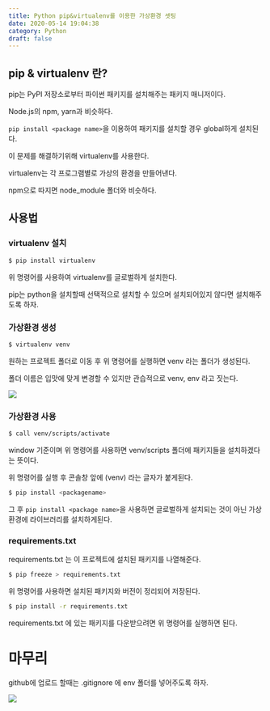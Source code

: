 ```yaml
---
title: Python pip&virtualenv를 이용한 가상환경 셋팅
date: 2020-05-14 19:04:38
category: Python
draft: false
---
```


## pip & virtualenv 란?

pip는 PyPI 저장소로부터 파이썬 패키지를 설치해주는 패키지 매니저이다.

Node.js의 npm, yarn과 비슷하다.

`pip install <package name>`을 이용하여 패키지를 설치할 경우 global하게 설치된다.

이 문제를 해결하기위해 virtualenv를 사용한다.

virtualenv는 각 프로그램별로 가상의 환경을 만들어낸다.

npm으로 따지면 node_module 폴더와 비슷하다.

## 사용법

### virtualenv 설치

```sh
$ pip install virtualenv
```

위 명령어를 사용하여 virtualenv를 글로벌하게 설치한다.

pip는 python을 설치할때 선택적으로 설치할 수 있으며 설치되어있지 않다면 설치해주도록 하자.

### 가상환경 생성

```sh
$ virtualenv venv
```

원하는 프로젝트 폴더로 이동 후 위 명령어를 실행하면 venv 라는 폴더가 생성된다.

폴더 이름은 입맛에 맞게 변경할 수 있지만 관습적으로 venv, env 라고 짓는다.

![](/images/python-pip&virtualenv를-이용한-가상환경-셋팅/list.png)

### 가상환경 사용

```sh
$ call venv/scripts/activate
```

window 기준이며 위 명령어를 사용하면 venv/scripts 폴더에 패키지들을 설치하겠다는 뜻이다.

위 명령어를 실행 후 콘솔창 앞에 (venv) 라는 글자가 붙게된다.

```sh
$ pip install <packagename>
```

그 후 `pip install <package name>`을 사용하면 글로벌하게 설치되는 것이 아닌 가상환경에 라이브러리를 설치하게된다.

### requirements.txt

requirements.txt 는 이 프로젝트에 설치된 패키지를 나열해준다.

```sh
$ pip freeze > requirements.txt
```

위 명령어를 사용하면 설치된 패키지와 버전이 정리되어 저장된다.

```sh
$ pip install -r requirements.txt
```

requirements.txt 에 있는 패키지를 다운받으려면 위 명령어를 실행하면 된다.

# 마무리

github에 업로드 할때는 .gitignore 에 env 폴더를 넣어주도록 하자.

![](/images/python-pip&virtualenv를-이용한-가상환경-셋팅/gitignore.png)
